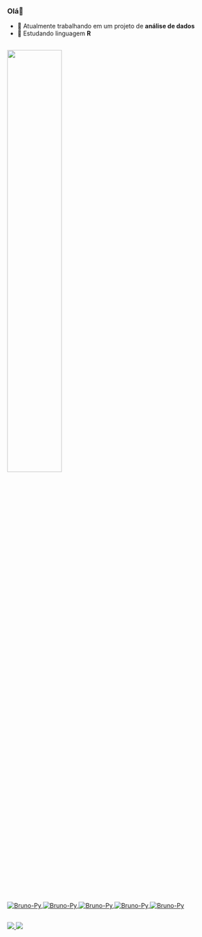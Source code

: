 ### Olá👋

- 🔭 Atualmente trabalhando em um projeto de **análise de dados** 
- 🌱 Estudando linguagem **R**

##

<div align="left">
  <a href="https://github.com/bccalegari">
  <img width="50%" src="https://github-readme-stats.vercel.app/api?username=bccalegari&show_icons=true&theme=gotham&include_all_commits=true&count_private=true"/>
</div>

</div>
<div style="display: inline_block"><br>
  <img align="center" alt="Bruno-Py"  heigth="20%" src="https://img.shields.io/badge/Python-14354C?style=for-the-badge&logo=python&logoColor=white">
  <img align="center" alt="Bruno-Py" src="https://img.shields.io/badge/R-276DC3?style=for-the-badge&logo=r&logoColor=white">
  <img align="center" alt="Bruno-Py" src="https://img.shields.io/badge/MySQL-00000F?style=for-the-badge&logo=mysql&logoColor=white">
  <img align="center" alt="Bruno-Py" src="https://img.shields.io/badge/Microsoft_SQL_Server-CC2927?style=for-the-badge&logo=microsoft-sql-server&logoColor=white">
  <img align="center" alt="Bruno-Py" src="https://img.shields.io/badge/PostgreSQL-316192?style=for-the-badge&logo=postgresql&logoColor=white">
</div>

##

<div> 
  <a href = "mailto:brunocostacallegari@gmail.com"><img src="https://img.shields.io/badge/Gmail-D14836?style=for-the-badge&logo=gmail&logoColor=white">
  <a href="https://www.linkedin.com/in/bruno-da-costa-calegari-25b896228/" target="_blank"><img src="https://img.shields.io/badge/-LinkedIn-%230077B5?style=for-the-badge&logo=linkedin&logoColor=white" target="_blank"></a> 

